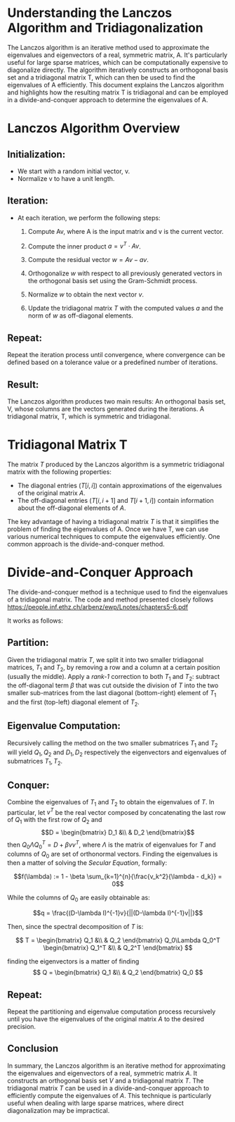 # Understanding the Lanczos Algorithm and Tridiagonalization

The Lanczos algorithm is an iterative method used to approximate the eigenvalues and eigenvectors of a real, symmetric matrix, A. It's particularly useful for large sparse matrices, which can be computationally expensive to diagonalize directly. The algorithm iteratively constructs an orthogonal basis set and a tridiagonal matrix T, which can then be used to find the eigenvalues of A efficiently. This document explains the Lanczos algorithm and highlights how the resulting matrix T is tridiagonal and can be employed in a divide-and-conquer approach to determine the eigenvalues of A.

# Lanczos Algorithm Overview

   ## Initialization:
   * We start with a random initial vector, v.
   * Normalize v to have a unit length.

   ## Iteration:
   * At each iteration, we perform the following steps:
     1. Compute Av, where A is the input matrix and v is the current vector.
     2. Compute the inner product $a = v^T \cdot Av$.

     3. Compute the residual vector $w = Av - av$.
     4. Orthogonalize $w$ with respect to all previously generated vectors in the orthogonal basis set using the Gram-Schmidt process.
     5. Normalize $w$ to obtain the next vector $v$.
     6. Update the tridiagonal matrix $T$ with the computed values $a$ and the norm of $w$ as off-diagonal elements.

## Repeat:
Repeat the iteration process until convergence, where convergence can be defined based on a tolerance value or a predefined number of iterations.

## Result:
The Lanczos algorithm produces two main results:
    An orthogonal basis set, V, whose columns are the vectors generated during the iterations.
    A tridiagonal matrix, T, which is symmetric and tridiagonal.

# Tridiagonal Matrix T

The matrix $T$ produced by the Lanczos algorithm is a symmetric tridiagonal matrix with the following properties:

* The diagonal entries ($T[i, i]$) contain approximations of the eigenvalues of the original matrix $A$.
* The off-diagonal entries ($T[i, i+1]$ and $T[i+1, i]$) contain information about the off-diagonal elements of $A$.

The key advantage of having a tridiagonal matrix $T$ is that it simplifies the problem of finding the eigenvalues of A. Once we have T, we can use various numerical techniques to compute the eigenvalues efficiently. One common approach is the divide-and-conquer method.

# Divide-and-Conquer Approach

The divide-and-conquer method is a technique used to find the eigenvalues of a tridiagonal matrix. The code and method presented closely follows https://people.inf.ethz.ch/arbenz/ewp/Lnotes/chapters5-6.pdf

It works as follows:

## Partition:
Given the tridiagonal matrix $T$, we split it into two smaller tridiagonal matrices, $T_1$ and $T_2$, by removing a row and a column at a certain position (usually the middle).
Apply a *rank-1* correction to both $T_1$ and $T_2$: subtract the off-diagonal term $\beta$ that was cut outside the division of $T$ into the two smaller sub-matrices from the last diagonal (bottom-right) element of $T_1$ and the first (top-left) diagonal element of $T_2$.  

## Eigenvalue Computation:
Recursively calling the method on the two smaller submatrices $T_1$ and $T_2$ will yield $Q_1, Q_2$ and $D_1, D_2$ respectively the eigenvectors and eigenvalues of submatrices $T_1, T_2$.

## Conquer:
Combine the eigenvalues of $T_1$ and $T_2$ to obtain the eigenvalues of $T$. In particular, let $v^T$ be the real vector composed by concatenating the last row of $Q_1$ with the first row of $Q_2$ and $$D = \begin{bmatrix} D_1 &\\ & D_2 \end{bmatrix}$$
then $Q_0\Lambda Q_0^T = D + \beta vv^T$, where $\Lambda$ is the matrix of eigenvalues for $T$ and columns of $Q_0$ are set of orthonormal vectors. Finding the eigenvalues is then a matter of solving the *Secular Equation*, formally: 

$$f(\lambda) := 1 - \beta \sum_{k=1}^{n}{\frac{v_k^2}{\lambda - d_k}} = 0$$

While the columns of $Q_0$ are easily obtainable as:

$$q = \frac{(D-\lambda I)^{-1}v}{||(D-\lambda I)^{-1}v||}$$

Then, since the spectral decomposition of $T$ is:

$$ T = \begin{bmatrix} Q_1 &\\ & Q_2 \end{bmatrix} Q_0\Lambda Q_0^T \begin{bmatrix} Q_1^T &\\ & Q_2^T \end{bmatrix} $$

finding the eigenvectors is a matter of finding $$ Q = \begin{bmatrix} Q_1 &\\ & Q_2 \end{bmatrix} Q_0 $$

## Repeat:
Repeat the partitioning and eigenvalue computation process recursively until you have the eigenvalues of the original matrix $A$ to the desired precision.

## Conclusion

In summary, the Lanczos algorithm is an iterative method for approximating the eigenvalues and eigenvectors of a real, symmetric matrix $A$. It constructs an orthogonal basis set $V$ and a tridiagonal matrix $T$. The tridiagonal matrix $T$ can be used in a divide-and-conquer approach to efficiently compute the eigenvalues of $A$. This technique is particularly useful when dealing with large sparse matrices, where direct diagonalization may be impractical.